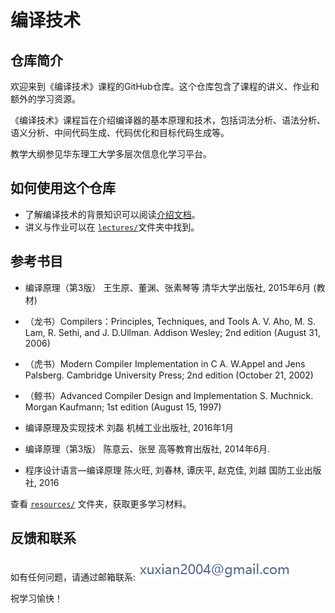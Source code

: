 # 编译技术

## 仓库简介
欢迎来到《编译技术》课程的GitHub仓库。这个仓库包含了课程的讲义、作业和额外的学习资源。

《编译技术》课程旨在介绍编译器的基本原理和技术，包括词法分析、语法分析、语义分析、中间代码生成、代码优化和目标代码生成等。

教学大纲参见华东理工大学多层次信息化学习平台。

<!-- ## 课程安排
- **学期：秋季学期**
- **时间：**
- **地点：**
- **课程群：** -->

## 如何使用这个仓库
- 了解编译技术的背景知识可以阅读[介绍文档](resources/intro.md)。
- 讲义与作业可以在 [`lectures/`](lectures)文件夹中找到。

## 参考书目
- 编译原理（第3版）
王生原、董渊、张素琴等
清华大学出版社, 2015年6月 (教材)

- （龙书）Compilers：Principles, Techniques, and Tools
A. V. Aho, M. S. Lam, R. Sethi, and J. D.Ullman. 
Addison Wesley; 2nd edition (August 31, 2006)

- （虎书）Modern Compiler Implementation in C
A. W.Appel and Jens Palsberg. 
Cambridge University Press; 2nd edition (October 21, 2002)

- （鲸书）Advanced Compiler Design and Implementation 
S. Muchnick. 
Morgan Kaufmann; 1st edition (August 15, 1997)


- 编译原理及实现技术
刘磊
机械工业出版社, 2016年1月

- 编译原理（第3版）
陈意云、张昱
高等教育出版社, 2014年6月.

- 程序设计语言—编译原理
陈火旺, 刘春林, 谭庆平, 赵克佳, 刘越
国防工业出版社, 2016

查看 [`resources/`](resources) 文件夹，获取更多学习材料。

## 反馈和联系
如有任何问题，请通过邮箱联系:![email](resources/email.png)

祝学习愉快！
